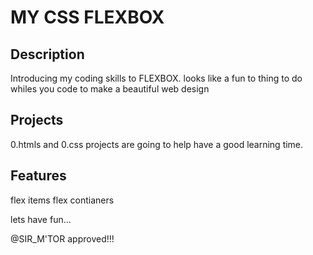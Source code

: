 # MY CSS FLEXBOX

## Description

Introducing my coding skills to FLEXBOX.
looks like a fun to thing to do whiles you code to make a beautiful web design

## Projects
0.htmls and 0.css projects are going to help have a good learning time.


## Features

flex items
flex contianers 


lets have fun...

@SIR_M'TOR approved!!!